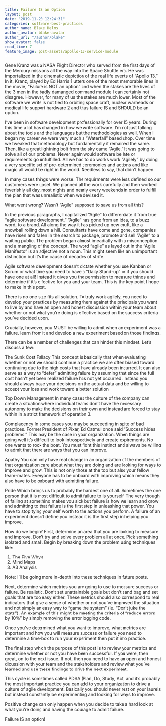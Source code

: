 ```yaml
---
title: Failure IS an Option
layout: post
date: "2019-11-20 12:24:31"
categories: software-best-practices
author_name: Blake Helms
author_avatar: blake-avatar
author_url: "/author/blake"
show_avatar: false
read_time: 7
feature_image: post-assets/apollo-13-service-module
---
```


Gene Kranz was a NASA Flight Director who served from the first days of the Mercury missions all the way into the Space Shuttle era. He was importalized in the cinematic depiction of the real life events of “Apollo 13.” In it, Kranz, played by Ed Harris 1 utters one of the most memorable lines in the movie, “Failure is NOT an option” and when the stakes are the lives of the 3 men in the badly damanged command module I can certainly not disagree. However, for many of us the stakes are much lower. Most of the software we write is not tied to orbiting space craft, nuclear warheads or medical life support hardware 2 and thus failure IS and SHOULD be an option.

I’ve been in software development professionally for over 15 years. During this time a lot has changed in how we write software. I’m not just talking about the tools and the languages but the methodologies as well. When I began my career we were very much a “Waterfall” based shop. Over time we tweaked that methodology but fundamentally it remained the same. Then, like a great lightning bolt from the sky came “Agile.” It was going to solve all of our problems. Never again would software be late or requirements go unfulfilled. All we had to do works work “Agilely” by doing a very specific set of pre-determined ceremonies and actions and like magic all would be right in the world. Needless to say, that didn’t happen.

In many cases things were worse. The requirments were less defined so our customers were upset. We planned all the work carefully and then worked feverishly all day, most nights and nearly every weekends in order to fulfill the plan that was unrealistic when we devised it.

What went wrong? Wasn’t “Agile” supposed to save us from all this?

In the previous paragraphs, I capitalized “Agile” to differentiate it from true “agile software development.” “Agile” has gone from an idea, to a buzz word, to a brand. All along the way it has picked up new cruft, like a snowball rolling down a hill. Consultants have come and gone, companies have risen and fallen in the search to package, promote and sell “Agile” to a waiting public. The problem began almost imeadiatly with a misconception and a mangling of the concept. The word “agile” as layed out in the “Agile Manifesto” is an adjective not a noun. This might seem like an unimportant distinction but it’s the cause of decades of strife.

Agile software development doesn’t dictate whether you use Kanban or Scrum or what time you need to have a “Daily Stand-up” or if you should have one at all! Instead it gives you the permission to measure things and determine if it’s effective for you and your team. This is the key point I hope to make in this post.

There is no one size fits all solution. To truly work agilely, you need to develop your practices by measuring them against the principals you want to live by and have an open and honest discussion within your team about whether or not what you’re doing is effective based on the success criteria you’ve decided upon.

Crucially, however, you MUST be willing to admit when an experiment was a failure, learn from it and develop a new experiment based on those findings.

There can be a number of challenges that can hinder this mindset. Let’s discuss a few:

The Sunk Cost Fallacy
This concept is basically that when evaluating whether or not we should continue a practice we are often biased toward continuing due to the high costs that have already been incurred. It can also serve as a way to “defer” admitting failure by assuming that since the full cost hasn’t yet been realized failure has not yet occurred. Instead you should always base your decisions on the actual data and be willing to accept your loss and work toward a better solution

Top Down Management
In many cases the culture of the company can create a situation where individual teams don’t have the necessary autonomy to make the decisions on their own and instead are forced to stay within in a strict framework of operation 3.

Complacency
In some cases you may be succeeding in spite of bad practices. Former President of Pixar, Ed Catmul once said “Success hides problems.” This may be the case in your organization. When things are going well it’s difficult to look introspectively and create expirements. No one wants to rock the boat. You must fight this instinct and always be willing to admit that there are ways that you can improve.

Apathy
You can only have real change in an organization of the members of that organization care about what they are doing and are looking for ways to improve and grow. This is not only those at the top but also your fellow team-mates. Everyone has to be onboard with improving which means they also have to be onboard with admitting failure.

Pride
Which brings us to probably the hardest one of all. Sometimes the one person that it is most difficult to admit failure to is yourself. The very though of failing at something makes you sick but failure is how we learn and grow and admitting to that failure is the first step in unleashing that power. You have to stop tying your self worth to the actions you perform. A failure of an experiment doesn’t define you instead it is the first step in helping you improve.

How do we begin?
First, determine an area that you are looking to measure and improve. Don’t try and solve every problem all at once. Pick something isolated and small. Begin by breaking down the problem using techniques like:

1. The Five Why’s
2. Mind Maps
3. A3 Analysis

Note: I’ll be going more in-depth into these techniques in future posts.

Next, determine which metrics you are going to use to measure success or failure. Be realistic. Don’t set unattainable goals but don’t sand bag and set goals that are too easy either. These metrics should also correspond to real indicators that give a sense of whether or not you’ve improved the situation and not simply an easy way to “game the system” (ie. “Don’t juke the stats”). An example of this might be meeting the criteria of “reduce errors by 10%” by simply removing the error logging code.

Once you’ve determined what you want to improve, what metrics are important and how you will measure success or failure you need to determine a time-box to run your experiment then put it into practice.

The final step which the purpose of this post is to review your metrics and determine whether or not you have been successful. If you were, then great, on to the next issue. If not, then you need to have an open and honest dicussion with your team and the stakeholders and review what you’ve learned and use these findings to drive the next experiment.

This cycle is sometimes called PDSA (Plan, Do, Study, Act) and it’s probably the most important practice you can add to your organization to drive a culture of agile development. Basically you should never rest on your laurels but instead constantly be experimenting and looking for ways to improve.

Positive change can only happen when you decide to take a hard look at what you’re doing and having the courage to admit failure.

Failure IS an option!
